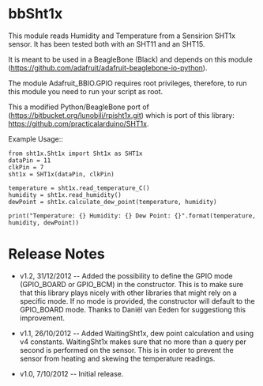 bbSht1x
========
This module reads Humidity and Temperature from a Sensirion SHT1x sensor. It has been tested
both with an SHT11 and an SHT15.

It is meant to be used in a BeagleBone (Black) and depends on this module (https://github.com/adafruit/adafruit-beaglebone-io-python).

The module Adafruit_BBIO.GPIO requires root privileges, therefore, to run this module you need to run your script as root.

This a modified Python/BeagleBone port of (https://bitbucket.org/lunobili/rpisht1x.git) which is port of this library: https://github.com/practicalarduino/SHT1x.

Example Usage::

    from sht1x.Sht1x import Sht1x as SHT1x
    dataPin = 11
    clkPin = 7
    sht1x = SHT1x(dataPin, clkPin)
    
    temperature = sht1x.read_temperature_C()
    humidity = sht1x.read_humidity()
    dewPoint = sht1x.calculate_dew_point(temperature, humidity)
    
    print("Temperature: {} Humidity: {} Dew Point: {}".format(temperature, humidity, dewPoint))    

Release Notes
=============

* v1.2, 31/12/2012 -- Added the possibility to define the GPIO mode (GPIO_BOARD or GPIO_BCM) in the constructor.
  This is to make sure that this library plays nicely with other libraries that might rely on a specific mode.
  If no mode is provided, the constructor will default to the GPIO_BOARD mode.
  Thanks to Daniël van Eeden for suggestiong this improvement.

* v1.1, 26/10/2012 -- Added WaitingSht1x, dew point calculation and using v4 constants.
  WaitingSht1x makes sure that no more than a query per second is performed on the sensor. This is
  in order to prevent the sensor from heating and skewing the temperature readings. 

* v1.0, 7/10/2012 -- Initial release.
